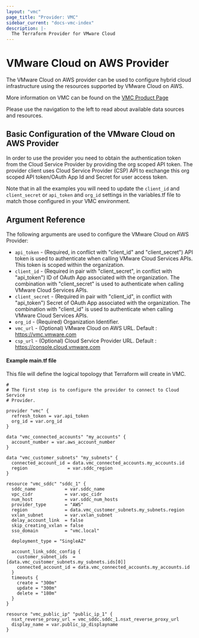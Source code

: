 ```yaml
---
layout: "vmc"
page_title: "Provider: VMC"
sidebar_current: "docs-vmc-index"
description: |-
  The Terraform Provider for VMware Cloud
---
```


# VMware Cloud on AWS Provider

The VMware Cloud on AWS provider can be used to configure hybrid cloud infrastructure using the resources supported by VMware Cloud on AWS.


More information on VMC can be found on the [VMC Product Page](https://cloud.vmware.com/vmc-aws)

Please use the navigation to the left to read about available data sources and
resources.

## Basic Configuration of the VMware Cloud on AWS Provider

In order to use the provider you need to obtain the authentication
token from the Cloud Service Provider by providing the org scoped API token.
The provider client uses Cloud Service Provider (CSP) API
to exchange this org scoped API token/OAuth App Id and Secret for user access token.

Note that in all the examples you will need to update the `client_id` and `client_secret` or `api_token` 
and `org_id` settings in the variables.tf file to match those configured in your VMC environment.


## Argument Reference

The following arguments are used to configure the VMware Cloud on AWS Provider:

* `api_token` - (Required, in conflict with "client_id" and "client_secret") API token is used to authenticate when calling VMware Cloud Services APIs.
   This token is scoped within the organization.
* `client_id` - (Required in pair with "client_secret", in conflict with "api_token") ID of OAuth App associated with the organization. The combination with
   "client_secret" is used to authenticate when calling VMware Cloud Services APIs.
* `client_secret` - (Required in pair with "client_id", in conflict with "api_token") Secret of OAuth App associated with the organization. The combination with
  "client_id" is used to authenticate when calling VMware Cloud Services APIs.
*  `org_id` - (Required) Organization Identifier.
*  `vmc_url` - (Optional) VMware Cloud on AWS URL. Default : https://vmc.vmware.com
*  `csp_url` - (Optional) Cloud Service Provider URL. Default : https://console.cloud.vmware.com

#### Example main.tf file

This file will define the logical topology that Terraform will
create in VMC.

```hcl
#
# The first step is to configure the provider to connect to Cloud Service
# Provider.

provider "vmc" {
  refresh_token = var.api_token
  org_id = var.org_id
}

data "vmc_connected_accounts" "my_accounts" {
  account_number = var.aws_account_number
}

data "vmc_customer_subnets" "my_subnets" {
  connected_account_id = data.vmc_connected_accounts.my_accounts.id
  region               = var.sddc_region
}

resource "vmc_sddc" "sddc_1" {
  sddc_name           = var.sddc_name
  vpc_cidr            = var.vpc_cidr
  num_host            = var.sddc_num_hosts
  provider_type       = "AWS"
  region              = data.vmc_customer_subnets.my_subnets.region
  vxlan_subnet        = var.vxlan_subnet
  delay_account_link  = false
  skip_creating_vxlan = false
  sso_domain          = "vmc.local"

  deployment_type = "SingleAZ"

  account_link_sddc_config {
    customer_subnet_ids  = [data.vmc_customer_subnets.my_subnets.ids[0]]
    connected_account_id = data.vmc_connected_accounts.my_accounts.id
  }
  timeouts {
    create = "300m"
    update = "300m"
    delete = "180m"
  }
}

resource "vmc_public_ip" "public_ip_1" {
  nsxt_reverse_proxy_url = vmc_sddc.sddc_1.nsxt_reverse_proxy_url
  display_name = var.public_ip_displayname
}

```
